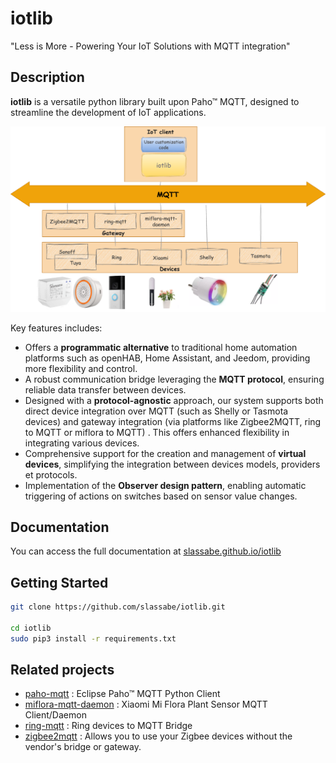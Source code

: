 
# iotlib

"Less is More - Powering Your IoT Solutions with MQTT integration"

## Description

**iotlib** is a versatile python library built upon Paho™ MQTT, designed to streamline the development of IoT applications.

![Alt text](doc/src/_images/landscape.png)


Key features includes:

- Offers a **programmatic alternative** to traditional home automation platforms such as openHAB, Home Assistant, and Jeedom, providing more flexibility and control.
- A robust communication bridge leveraging the **MQTT protocol**, ensuring reliable data transfer between devices.
- Designed with a **protocol-agnostic** approach, our system supports both direct device integration over MQTT (such as Shelly or Tasmota devices) and gateway integration (via platforms like Zigbee2MQTT, ring to MQTT or miflora to MQTT) . This offers enhanced flexibility in integrating various devices.
- Comprehensive support for the creation and management of **virtual devices**, simplifying the integration between devices models, providers et protocols.
- Implementation of the **Observer design pattern**, enabling automatic triggering of actions on switches based on sensor value changes.


## Documentation

You can access the full documentation at [slassabe.github.io/iotlib](https://slassabe.github.io/iotlib/)

## Getting Started

```bash
git clone https://github.com/slassabe/iotlib.git

cd iotlib
sudo pip3 install -r requirements.txt
```

## Related projects

- [paho-mqtt](https://github.com/eclipse/paho.mqtt.python) : Eclipse Paho™ MQTT Python Client
- [miflora-mqtt-daemon](https://github.com/ThomDietrich/miflora-mqtt-daemon) : Xiaomi Mi Flora Plant Sensor MQTT Client/Daemon
- [ring-mqtt](https://github.com/tsightler/ring-mqtt) : Ring devices to MQTT Bridge
- [zigbee2mqtt](https://github.com/Koenkk/zigbee2mqtt) : Allows you to use your Zigbee devices without the vendor's bridge or gateway.